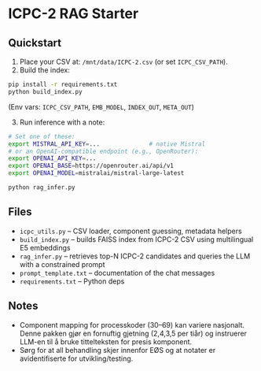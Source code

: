 # ICPC-2 RAG Starter

## Quickstart
1) Place your CSV at: `/mnt/data/ICPC-2.csv` (or set `ICPC_CSV_PATH`).
2) Build the index:
```bash
pip install -r requirements.txt
python build_index.py
```
(Env vars: `ICPC_CSV_PATH`, `EMB_MODEL`, `INDEX_OUT`, `META_OUT`)

3) Run inference with a note:
```bash
# Set one of these:
export MISTRAL_API_KEY=...              # native Mistral
# or an OpenAI-compatible endpoint (e.g., OpenRouter):
export OPENAI_API_KEY=...
export OPENAI_BASE=https://openrouter.ai/api/v1
export OPENAI_MODEL=mistralai/mistral-large-latest

python rag_infer.py
```

## Files
- `icpc_utils.py` – CSV loader, component guessing, metadata helpers
- `build_index.py` – builds FAISS index from ICPC-2 CSV using multilingual E5 embeddings
- `rag_infer.py` – retrieves top-N ICPC-2 candidates and queries the LLM with a constrained prompt
- `prompt_template.txt` – documentation of the chat messages
- `requirements.txt` – Python deps

## Notes
- Component mapping for processkoder (30–69) kan variere nasjonalt. Denne pakken gjør en fornuftig gjetning (2,4,3,5 per tiår) og instruerer LLM-en til å bruke tittelteksten for presis komponent.
- Sørg for at all behandling skjer innenfor EØS og at notater er avidentifiserte for utvikling/testing.
